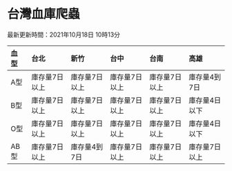 # 台灣血庫爬蟲

最新更新時間：2021年10月18日 10時13分

| 血型   | 台北      | 新竹      | 台中      | 台南      | 高雄      |
|:-----|:--------|:--------|:--------|:--------|:--------|
| A型   | 庫存量7日以上 | 庫存量7日以上 | 庫存量7日以上 | 庫存量7日以上 | 庫存量4到7日 |
| B型   | 庫存量7日以上 | 庫存量7日以上 | 庫存量7日以上 | 庫存量7日以上 | 庫存量4日以下 |
| O型   | 庫存量7日以上 | 庫存量7日以上 | 庫存量7日以上 | 庫存量7日以上 | 庫存量4日以下 |
| AB型  | 庫存量7日以上 | 庫存量4到7日 | 庫存量7日以上 | 庫存量7日以上 | 庫存量7日以上 |
